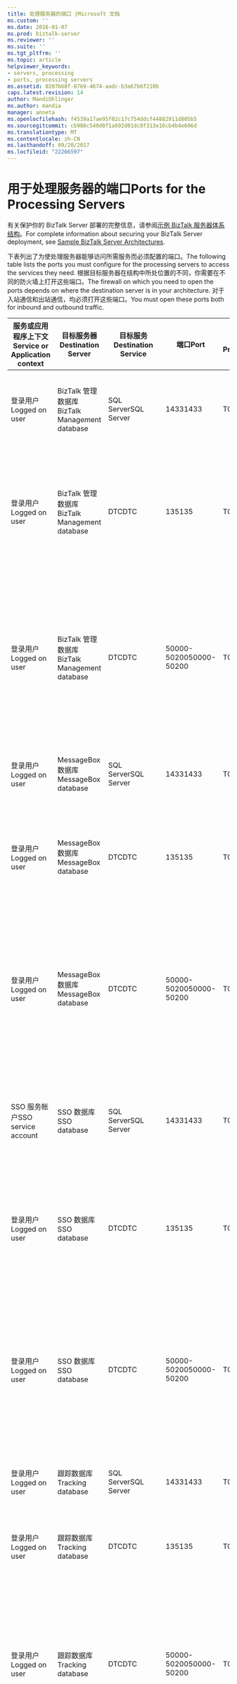 ```yaml
---
title: 处理服务器的端口 |Microsoft 文档
ms.custom: ''
ms.date: 2016-01-07
ms.prod: biztalk-server
ms.reviewer: ''
ms.suite: ''
ms.tgt_pltfrm: ''
ms.topic: article
helpviewer_keywords:
- servers, processing
- ports, processing servers
ms.assetid: 0207b68f-8769-4674-aadc-b3a67b6f210b
caps.latest.revision: 14
author: MandiOhlinger
ms.author: mandia
manager: anneta
ms.openlocfilehash: f4539a17ae95f02c17c754ddcf44882911d805b5
ms.sourcegitcommit: cb908c540d8f1a692d01dc8f313e16cb4b4e696d
ms.translationtype: MT
ms.contentlocale: zh-CN
ms.lasthandoff: 09/20/2017
ms.locfileid: "22266597"
---
```

# <a name="ports-for-the-processing-servers"></a><span data-ttu-id="92049-102">用于处理服务器的端口</span><span class="sxs-lookup"><span data-stu-id="92049-102">Ports for the Processing Servers</span></span>
<span data-ttu-id="92049-103">有关保护你的 BizTalk Server 部署的完整信息，请参阅[示例 BizTalk 服务器体系结构](../core/sample-biztalk-server-architectures.md)。</span><span class="sxs-lookup"><span data-stu-id="92049-103">For complete information about securing your BizTalk Server deployment, see [Sample BizTalk Server Architectures](../core/sample-biztalk-server-architectures.md).</span></span>  
  
 <span data-ttu-id="92049-104">下表列出了为使处理服务器能够访问所需服务而必须配置的端口。</span><span class="sxs-lookup"><span data-stu-id="92049-104">The following table lists the ports you must configure for the processing servers to access the services they need.</span></span> <span data-ttu-id="92049-105">根据目标服务器在结构中所处位置的不同，你需要在不同的防火墙上打开这些端口。</span><span class="sxs-lookup"><span data-stu-id="92049-105">The firewall on which you need to open the ports depends on where the destination server is in your architecture.</span></span> <span data-ttu-id="92049-106">对于入站通信和出站通信，均必须打开这些端口。</span><span class="sxs-lookup"><span data-stu-id="92049-106">You must open these ports both for inbound and outbound traffic.</span></span>  
  
|<span data-ttu-id="92049-107">服务或应用程序上下文</span><span class="sxs-lookup"><span data-stu-id="92049-107">Service or Application context</span></span>|<span data-ttu-id="92049-108">目标服务器</span><span class="sxs-lookup"><span data-stu-id="92049-108">Destination Server</span></span>|<span data-ttu-id="92049-109">目标服务</span><span class="sxs-lookup"><span data-stu-id="92049-109">Destination Service</span></span>|<span data-ttu-id="92049-110">端口</span><span class="sxs-lookup"><span data-stu-id="92049-110">Port</span></span>|<span data-ttu-id="92049-111">协议</span><span class="sxs-lookup"><span data-stu-id="92049-111">Protocol</span></span>|<span data-ttu-id="92049-112">原因</span><span class="sxs-lookup"><span data-stu-id="92049-112">Reason</span></span>|  
|------------------------------------|------------------------|-------------------------|----------|--------------|------------|  
|<span data-ttu-id="92049-113">登录用户</span><span class="sxs-lookup"><span data-stu-id="92049-113">Logged on user</span></span>|<span data-ttu-id="92049-114">BizTalk 管理数据库</span><span class="sxs-lookup"><span data-stu-id="92049-114">BizTalk Management database</span></span>|<span data-ttu-id="92049-115">SQL Server</span><span class="sxs-lookup"><span data-stu-id="92049-115">SQL Server</span></span>|<span data-ttu-id="92049-116">1433</span><span class="sxs-lookup"><span data-stu-id="92049-116">1433</span></span>|<span data-ttu-id="92049-117">TCP</span><span class="sxs-lookup"><span data-stu-id="92049-117">TCP</span></span>|<span data-ttu-id="92049-118">创建和配置 BizTalk 管理数据库</span><span class="sxs-lookup"><span data-stu-id="92049-118">To create and configure the BizTalk Management database</span></span>|  
|<span data-ttu-id="92049-119">登录用户</span><span class="sxs-lookup"><span data-stu-id="92049-119">Logged on user</span></span>|<span data-ttu-id="92049-120">BizTalk 管理数据库</span><span class="sxs-lookup"><span data-stu-id="92049-120">BizTalk Management database</span></span>|<span data-ttu-id="92049-121">DTC</span><span class="sxs-lookup"><span data-stu-id="92049-121">DTC</span></span>|<span data-ttu-id="92049-122">135</span><span class="sxs-lookup"><span data-stu-id="92049-122">135</span></span>|<span data-ttu-id="92049-123">TCP</span><span class="sxs-lookup"><span data-stu-id="92049-123">TCP</span></span>|<span data-ttu-id="92049-124">与 SQL Server 建立事务性连接，以创建、配置和更新数据库</span><span class="sxs-lookup"><span data-stu-id="92049-124">Transacted connection to SQL Server to create, configure, and update the database</span></span>|  
|<span data-ttu-id="92049-125">登录用户</span><span class="sxs-lookup"><span data-stu-id="92049-125">Logged on user</span></span>|<span data-ttu-id="92049-126">BizTalk 管理数据库</span><span class="sxs-lookup"><span data-stu-id="92049-126">BizTalk Management database</span></span>|<span data-ttu-id="92049-127">DTC</span><span class="sxs-lookup"><span data-stu-id="92049-127">DTC</span></span>|<span data-ttu-id="92049-128">50000-50200</span><span class="sxs-lookup"><span data-stu-id="92049-128">50000-50200</span></span>|<span data-ttu-id="92049-129">TCP</span><span class="sxs-lookup"><span data-stu-id="92049-129">TCP</span></span>|<span data-ttu-id="92049-130">辅助 RPC 端口**注意：** 可能需要打开多个辅助的 RPC 端口，具体取决于你的服务器负载。</span><span class="sxs-lookup"><span data-stu-id="92049-130">Secondary RPC ports **Note:**  You may need to open more secondary RPC ports depending on your server load.</span></span>|  
|<span data-ttu-id="92049-131">登录用户</span><span class="sxs-lookup"><span data-stu-id="92049-131">Logged on user</span></span>|<span data-ttu-id="92049-132">MessageBox 数据库</span><span class="sxs-lookup"><span data-stu-id="92049-132">MessageBox database</span></span>|<span data-ttu-id="92049-133">SQL Server</span><span class="sxs-lookup"><span data-stu-id="92049-133">SQL Server</span></span>|<span data-ttu-id="92049-134">1433</span><span class="sxs-lookup"><span data-stu-id="92049-134">1433</span></span>|<span data-ttu-id="92049-135">TCP</span><span class="sxs-lookup"><span data-stu-id="92049-135">TCP</span></span>|<span data-ttu-id="92049-136">创建和配置 MessageBox 数据库</span><span class="sxs-lookup"><span data-stu-id="92049-136">To create and configure the MessageBox database</span></span>|  
|<span data-ttu-id="92049-137">登录用户</span><span class="sxs-lookup"><span data-stu-id="92049-137">Logged on user</span></span>|<span data-ttu-id="92049-138">MessageBox 数据库</span><span class="sxs-lookup"><span data-stu-id="92049-138">MessageBox database</span></span>|<span data-ttu-id="92049-139">DTC</span><span class="sxs-lookup"><span data-stu-id="92049-139">DTC</span></span>|<span data-ttu-id="92049-140">135</span><span class="sxs-lookup"><span data-stu-id="92049-140">135</span></span>|<span data-ttu-id="92049-141">TCP</span><span class="sxs-lookup"><span data-stu-id="92049-141">TCP</span></span>|<span data-ttu-id="92049-142">与 SQL Server 建立事务性连接，以创建主机</span><span class="sxs-lookup"><span data-stu-id="92049-142">Transacted connection to SQL Server to create the host</span></span>|  
|<span data-ttu-id="92049-143">登录用户</span><span class="sxs-lookup"><span data-stu-id="92049-143">Logged on user</span></span>|<span data-ttu-id="92049-144">MessageBox 数据库</span><span class="sxs-lookup"><span data-stu-id="92049-144">MessageBox database</span></span>|<span data-ttu-id="92049-145">DTC</span><span class="sxs-lookup"><span data-stu-id="92049-145">DTC</span></span>|<span data-ttu-id="92049-146">50000-50200</span><span class="sxs-lookup"><span data-stu-id="92049-146">50000-50200</span></span>|<span data-ttu-id="92049-147">TCP</span><span class="sxs-lookup"><span data-stu-id="92049-147">TCP</span></span>|<span data-ttu-id="92049-148">辅助 RPC 端口**注意：** 可能需要打开多个辅助的 RPC 端口，具体取决于你的服务器负载。</span><span class="sxs-lookup"><span data-stu-id="92049-148">Secondary RPC ports **Note:**  You may need to open more secondary RPC ports depending on your server load.</span></span>|  
|<span data-ttu-id="92049-149">SSO 服务帐户</span><span class="sxs-lookup"><span data-stu-id="92049-149">SSO service account</span></span>|<span data-ttu-id="92049-150">SSO 数据库</span><span class="sxs-lookup"><span data-stu-id="92049-150">SSO database</span></span>|<span data-ttu-id="92049-151">SQL Server</span><span class="sxs-lookup"><span data-stu-id="92049-151">SQL Server</span></span>|<span data-ttu-id="92049-152">1433</span><span class="sxs-lookup"><span data-stu-id="92049-152">1433</span></span>|<span data-ttu-id="92049-153">TCP</span><span class="sxs-lookup"><span data-stu-id="92049-153">TCP</span></span>|<span data-ttu-id="92049-154">用于企业单一登录服务连接到 SSO 数据库</span><span class="sxs-lookup"><span data-stu-id="92049-154">For the Enterprise Single Sign-On service to connect to the SSO database</span></span>|  
|<span data-ttu-id="92049-155">登录用户</span><span class="sxs-lookup"><span data-stu-id="92049-155">Logged on user</span></span>|<span data-ttu-id="92049-156">SSO 数据库</span><span class="sxs-lookup"><span data-stu-id="92049-156">SSO database</span></span>|<span data-ttu-id="92049-157">DTC</span><span class="sxs-lookup"><span data-stu-id="92049-157">DTC</span></span>|<span data-ttu-id="92049-158">135</span><span class="sxs-lookup"><span data-stu-id="92049-158">135</span></span>|<span data-ttu-id="92049-159">TCP</span><span class="sxs-lookup"><span data-stu-id="92049-159">TCP</span></span>|<span data-ttu-id="92049-160">与 SQL Server 建立事务性连接，以连接到 SSO 数据库</span><span class="sxs-lookup"><span data-stu-id="92049-160">Transacted connection to SQL Server to connect to the SSO database</span></span>|  
|<span data-ttu-id="92049-161">登录用户</span><span class="sxs-lookup"><span data-stu-id="92049-161">Logged on user</span></span>|<span data-ttu-id="92049-162">SSO 数据库</span><span class="sxs-lookup"><span data-stu-id="92049-162">SSO database</span></span>|<span data-ttu-id="92049-163">DTC</span><span class="sxs-lookup"><span data-stu-id="92049-163">DTC</span></span>|<span data-ttu-id="92049-164">50000-50200</span><span class="sxs-lookup"><span data-stu-id="92049-164">50000-50200</span></span>|<span data-ttu-id="92049-165">TCP</span><span class="sxs-lookup"><span data-stu-id="92049-165">TCP</span></span>|<span data-ttu-id="92049-166">辅助 RPC 端口**注意：** 可能需要打开多个辅助的 RPC 端口，具体取决于你的服务器负载。</span><span class="sxs-lookup"><span data-stu-id="92049-166">Secondary RPC ports **Note:**  You may need to open more secondary RPC ports depending on your server load.</span></span>|  
|<span data-ttu-id="92049-167">登录用户</span><span class="sxs-lookup"><span data-stu-id="92049-167">Logged on user</span></span>|<span data-ttu-id="92049-168">跟踪数据库</span><span class="sxs-lookup"><span data-stu-id="92049-168">Tracking database</span></span>|<span data-ttu-id="92049-169">SQL Server</span><span class="sxs-lookup"><span data-stu-id="92049-169">SQL Server</span></span>|<span data-ttu-id="92049-170">1433</span><span class="sxs-lookup"><span data-stu-id="92049-170">1433</span></span>|<span data-ttu-id="92049-171">TCP</span><span class="sxs-lookup"><span data-stu-id="92049-171">TCP</span></span>|<span data-ttu-id="92049-172">创建和配置跟踪数据库</span><span class="sxs-lookup"><span data-stu-id="92049-172">To create and configure the Tracking database</span></span>|  
|<span data-ttu-id="92049-173">登录用户</span><span class="sxs-lookup"><span data-stu-id="92049-173">Logged on user</span></span>|<span data-ttu-id="92049-174">跟踪数据库</span><span class="sxs-lookup"><span data-stu-id="92049-174">Tracking database</span></span>|<span data-ttu-id="92049-175">DTC</span><span class="sxs-lookup"><span data-stu-id="92049-175">DTC</span></span>|<span data-ttu-id="92049-176">135</span><span class="sxs-lookup"><span data-stu-id="92049-176">135</span></span>|<span data-ttu-id="92049-177">TCP</span><span class="sxs-lookup"><span data-stu-id="92049-177">TCP</span></span>|<span data-ttu-id="92049-178">与 SQL Server 建立事务性连接</span><span class="sxs-lookup"><span data-stu-id="92049-178">Transacted connection to SQL Server</span></span>|  
|<span data-ttu-id="92049-179">登录用户</span><span class="sxs-lookup"><span data-stu-id="92049-179">Logged on user</span></span>|<span data-ttu-id="92049-180">跟踪数据库</span><span class="sxs-lookup"><span data-stu-id="92049-180">Tracking database</span></span>|<span data-ttu-id="92049-181">DTC</span><span class="sxs-lookup"><span data-stu-id="92049-181">DTC</span></span>|<span data-ttu-id="92049-182">50000-50200</span><span class="sxs-lookup"><span data-stu-id="92049-182">50000-50200</span></span>|<span data-ttu-id="92049-183">TCP</span><span class="sxs-lookup"><span data-stu-id="92049-183">TCP</span></span>|<span data-ttu-id="92049-184">辅助 RPC 端口**注意：** 可能需要打开多个辅助的 RPC 端口，具体取决于你的服务器负载。</span><span class="sxs-lookup"><span data-stu-id="92049-184">Secondary RPC ports **Note:**  You may need to open more secondary RPC ports depending on your server load.</span></span>|  
|<span data-ttu-id="92049-185">登录用户</span><span class="sxs-lookup"><span data-stu-id="92049-185">Logged on user</span></span>|<span data-ttu-id="92049-186">业务规则引擎数据库</span><span class="sxs-lookup"><span data-stu-id="92049-186">Business Rule Engine database</span></span>|<span data-ttu-id="92049-187">SQL Server</span><span class="sxs-lookup"><span data-stu-id="92049-187">SQL Server</span></span>|<span data-ttu-id="92049-188">1433</span><span class="sxs-lookup"><span data-stu-id="92049-188">1433</span></span>|<span data-ttu-id="92049-189">TCP</span><span class="sxs-lookup"><span data-stu-id="92049-189">TCP</span></span>|<span data-ttu-id="92049-190">创建和配置业务规则引擎数据库</span><span class="sxs-lookup"><span data-stu-id="92049-190">To create and configure the Business Rule Engine database</span></span>|  
|<span data-ttu-id="92049-191">登录用户</span><span class="sxs-lookup"><span data-stu-id="92049-191">Logged on user</span></span>|<span data-ttu-id="92049-192">业务规则引擎数据库</span><span class="sxs-lookup"><span data-stu-id="92049-192">Business Rule Engine database</span></span>|<span data-ttu-id="92049-193">DTC</span><span class="sxs-lookup"><span data-stu-id="92049-193">DTC</span></span>|<span data-ttu-id="92049-194">135</span><span class="sxs-lookup"><span data-stu-id="92049-194">135</span></span>|<span data-ttu-id="92049-195">TCP</span><span class="sxs-lookup"><span data-stu-id="92049-195">TCP</span></span>|<span data-ttu-id="92049-196">与 SQL Server 建立事务性连接，以创建、配置和更新数据库</span><span class="sxs-lookup"><span data-stu-id="92049-196">Transacted connection to SQL Server to create, configure, and update the database</span></span>|  
|<span data-ttu-id="92049-197">登录用户</span><span class="sxs-lookup"><span data-stu-id="92049-197">Logged on user</span></span>|<span data-ttu-id="92049-198">业务规则引擎数据库</span><span class="sxs-lookup"><span data-stu-id="92049-198">Business Rule Engine database</span></span>|<span data-ttu-id="92049-199">DTC</span><span class="sxs-lookup"><span data-stu-id="92049-199">DTC</span></span>|<span data-ttu-id="92049-200">50000-50200</span><span class="sxs-lookup"><span data-stu-id="92049-200">50000-50200</span></span>|<span data-ttu-id="92049-201">TCP</span><span class="sxs-lookup"><span data-stu-id="92049-201">TCP</span></span>|<span data-ttu-id="92049-202">辅助 RPC 端口**注意：** 可能需要打开多个辅助的 RPC 端口，具体取决于你的服务器负载。</span><span class="sxs-lookup"><span data-stu-id="92049-202">Secondary RPC ports **Note:**  You may need to open more secondary RPC ports depending on your server load.</span></span>|  
|<span data-ttu-id="92049-203">登录用户</span><span class="sxs-lookup"><span data-stu-id="92049-203">Logged on user</span></span>|<span data-ttu-id="92049-204">BAM 分析数据库</span><span class="sxs-lookup"><span data-stu-id="92049-204">BAM Analysis database</span></span>|<span data-ttu-id="92049-205">OLAP</span><span class="sxs-lookup"><span data-stu-id="92049-205">OLAP</span></span>|<span data-ttu-id="92049-206">2393</span><span class="sxs-lookup"><span data-stu-id="92049-206">2393</span></span>|<span data-ttu-id="92049-207">TCP</span><span class="sxs-lookup"><span data-stu-id="92049-207">TCP</span></span>|<span data-ttu-id="92049-208">更新和检索 BAM 分析数据库中的信息</span><span class="sxs-lookup"><span data-stu-id="92049-208">To update and retrieve information from the BAM Analysis database</span></span>|  
|<span data-ttu-id="92049-209">登录用户</span><span class="sxs-lookup"><span data-stu-id="92049-209">Logged on user</span></span>|<span data-ttu-id="92049-210">BAM 分析数据库</span><span class="sxs-lookup"><span data-stu-id="92049-210">BAM Analysis database</span></span>|<span data-ttu-id="92049-211">OLAP 服务器文件系统</span><span class="sxs-lookup"><span data-stu-id="92049-211">OLAP Server File system</span></span>|<span data-ttu-id="92049-212">445</span><span class="sxs-lookup"><span data-stu-id="92049-212">445</span></span>|<span data-ttu-id="92049-213">TCP</span><span class="sxs-lookup"><span data-stu-id="92049-213">TCP</span></span>|<span data-ttu-id="92049-214">若要创建远程计算机上的 OLAP 数据文件 (.mdb)</span><span class="sxs-lookup"><span data-stu-id="92049-214">To create the OLAP data file (.mdb) on the remote computer</span></span>|  
|<span data-ttu-id="92049-215">登录用户</span><span class="sxs-lookup"><span data-stu-id="92049-215">Logged on user</span></span>|<span data-ttu-id="92049-216">BAM 分析数据库</span><span class="sxs-lookup"><span data-stu-id="92049-216">BAM Analysis database</span></span>|<span data-ttu-id="92049-217">OLAP</span><span class="sxs-lookup"><span data-stu-id="92049-217">OLAP</span></span>|<span data-ttu-id="92049-218">2725</span><span class="sxs-lookup"><span data-stu-id="92049-218">2725</span></span>|<span data-ttu-id="92049-219">TCP</span><span class="sxs-lookup"><span data-stu-id="92049-219">TCP</span></span>|<span data-ttu-id="92049-220">用于检索数据以进行分析（数据透视表）</span><span class="sxs-lookup"><span data-stu-id="92049-220">For data retrieval for analysis (PivotTable reports)</span></span>|  
|<span data-ttu-id="92049-221">登录用户</span><span class="sxs-lookup"><span data-stu-id="92049-221">Logged on user</span></span>|<span data-ttu-id="92049-222">BizTalk 分析数据库</span><span class="sxs-lookup"><span data-stu-id="92049-222">BizTalk Analysis database</span></span>|<span data-ttu-id="92049-223">OLAP</span><span class="sxs-lookup"><span data-stu-id="92049-223">OLAP</span></span>|<span data-ttu-id="92049-224">2393</span><span class="sxs-lookup"><span data-stu-id="92049-224">2393</span></span>|<span data-ttu-id="92049-225">TCP</span><span class="sxs-lookup"><span data-stu-id="92049-225">TCP</span></span>|<span data-ttu-id="92049-226">若要创建和配置 BizTalk 分析数据库**注意：** 的处理服务器需要连接到此数据库，只在运行 BizTalk 配置管理器时。</span><span class="sxs-lookup"><span data-stu-id="92049-226">To create and configure the BizTalk Analysis database **Note:**  The processing servers need to connect to this database only when you run the BizTalk Configuration Manager.</span></span>|  
|<span data-ttu-id="92049-227">登录用户</span><span class="sxs-lookup"><span data-stu-id="92049-227">Logged on user</span></span>|<span data-ttu-id="92049-228">BizTalk 分析数据库</span><span class="sxs-lookup"><span data-stu-id="92049-228">BizTalk Analysis database</span></span>|<span data-ttu-id="92049-229">OLAP 服务器文件系统</span><span class="sxs-lookup"><span data-stu-id="92049-229">OLAP Server File system</span></span>|<span data-ttu-id="92049-230">445</span><span class="sxs-lookup"><span data-stu-id="92049-230">445</span></span>|<span data-ttu-id="92049-231">TCP</span><span class="sxs-lookup"><span data-stu-id="92049-231">TCP</span></span>|<span data-ttu-id="92049-232">要在远程计算机上创建 OLAP 数据文件 (.mdb)**注意：** 的处理服务器需要连接到此数据库，只在运行 BizTalk 配置管理器时。</span><span class="sxs-lookup"><span data-stu-id="92049-232">To create the OLAP data file (.mdb) on the remote computer **Note:**  The processing servers need to connect to this database only when you run the BizTalk Configuration Manager.</span></span>|  
|<span data-ttu-id="92049-233">登录用户</span><span class="sxs-lookup"><span data-stu-id="92049-233">Logged on user</span></span>|<span data-ttu-id="92049-234">BizTalk 分析数据库</span><span class="sxs-lookup"><span data-stu-id="92049-234">BizTalk Analysis database</span></span>|<span data-ttu-id="92049-235">OLAP</span><span class="sxs-lookup"><span data-stu-id="92049-235">OLAP</span></span>|<span data-ttu-id="92049-236">2725</span><span class="sxs-lookup"><span data-stu-id="92049-236">2725</span></span>|<span data-ttu-id="92049-237">TCP</span><span class="sxs-lookup"><span data-stu-id="92049-237">TCP</span></span>|<span data-ttu-id="92049-238">创建和配置数据库，并检索数据以进行分析（数据透视表）</span><span class="sxs-lookup"><span data-stu-id="92049-238">To create and configure the database, and to retrieve data for analysis (PivotTable reports)</span></span>|  
|<span data-ttu-id="92049-239">单一登录服务帐户</span><span class="sxs-lookup"><span data-stu-id="92049-239">Single Sign-On service account</span></span>|<span data-ttu-id="92049-240">主密钥服务器</span><span class="sxs-lookup"><span data-stu-id="92049-240">Master secret server</span></span>|<span data-ttu-id="92049-241">RPC</span><span class="sxs-lookup"><span data-stu-id="92049-241">RPC</span></span>|<span data-ttu-id="92049-242">135</span><span class="sxs-lookup"><span data-stu-id="92049-242">135</span></span>|<span data-ttu-id="92049-243">TCP</span><span class="sxs-lookup"><span data-stu-id="92049-243">TCP</span></span>|<span data-ttu-id="92049-244">与 SQL Server 建立事务性连接，以便 SSO 服务连接到主密钥服务器</span><span class="sxs-lookup"><span data-stu-id="92049-244">Transacted connection to SQL Server for the SSO service to connect to the master secret server</span></span>|  
|<span data-ttu-id="92049-245">单一登录服务帐户</span><span class="sxs-lookup"><span data-stu-id="92049-245">Single Sign-On service account</span></span>|<span data-ttu-id="92049-246">主密钥服务器</span><span class="sxs-lookup"><span data-stu-id="92049-246">Master secret server</span></span>|<span data-ttu-id="92049-247">辅助 RPC</span><span class="sxs-lookup"><span data-stu-id="92049-247">Secondary RPC</span></span>|<span data-ttu-id="92049-248">50000-50200</span><span class="sxs-lookup"><span data-stu-id="92049-248">50000-50200</span></span>|<span data-ttu-id="92049-249">TCP</span><span class="sxs-lookup"><span data-stu-id="92049-249">TCP</span></span>|<span data-ttu-id="92049-250">辅助 RPC 端口，用于 SSO 服务连接到主密钥服务器。</span><span class="sxs-lookup"><span data-stu-id="92049-250">Secondary RPC ports for the SSO service to connect to the master secret server.</span></span> <span data-ttu-id="92049-251">**注意：** 可能需要打开多个辅助的 RPC 端口，具体取决于你的服务器负载。</span><span class="sxs-lookup"><span data-stu-id="92049-251">**Note:**  You may need to open more secondary RPC ports depending on your server load.</span></span>|  
|<span data-ttu-id="92049-252">BizTalk 主机实例的服务帐户</span><span class="sxs-lookup"><span data-stu-id="92049-252">Service account for a BizTalk Host instance</span></span>|<span data-ttu-id="92049-253">MessageBox 数据库</span><span class="sxs-lookup"><span data-stu-id="92049-253">MessageBox database</span></span>|<span data-ttu-id="92049-254">SQL Server</span><span class="sxs-lookup"><span data-stu-id="92049-254">SQL Server</span></span>|<span data-ttu-id="92049-255">1433</span><span class="sxs-lookup"><span data-stu-id="92049-255">1433</span></span>|<span data-ttu-id="92049-256">TCP</span><span class="sxs-lookup"><span data-stu-id="92049-256">TCP</span></span>|<span data-ttu-id="92049-257">在运行时操作期间更新和检索数据库中的信息</span><span class="sxs-lookup"><span data-stu-id="92049-257">To update and retrieve information from the database during run time operations</span></span>|  
|<span data-ttu-id="92049-258">BizTalk 主机实例的服务帐户</span><span class="sxs-lookup"><span data-stu-id="92049-258">Service account for a BizTalk Host instance</span></span>|<span data-ttu-id="92049-259">BizTalk 管理数据库</span><span class="sxs-lookup"><span data-stu-id="92049-259">BizTalk Management database</span></span>|<span data-ttu-id="92049-260">SQL Server</span><span class="sxs-lookup"><span data-stu-id="92049-260">SQL Server</span></span>|<span data-ttu-id="92049-261">1433</span><span class="sxs-lookup"><span data-stu-id="92049-261">1433</span></span>|<span data-ttu-id="92049-262">TCP</span><span class="sxs-lookup"><span data-stu-id="92049-262">TCP</span></span>|<span data-ttu-id="92049-263">在运行时操作期间更新和检索数据库中的信息</span><span class="sxs-lookup"><span data-stu-id="92049-263">To update and retrieve information from the database during run time operations</span></span>|  
|<span data-ttu-id="92049-264">BizTalk 主机实例的服务帐户</span><span class="sxs-lookup"><span data-stu-id="92049-264">Service account for a BizTalk Host instance</span></span>|<span data-ttu-id="92049-265">SSO 数据库</span><span class="sxs-lookup"><span data-stu-id="92049-265">SSO database</span></span>|<span data-ttu-id="92049-266">SQL Server</span><span class="sxs-lookup"><span data-stu-id="92049-266">SQL Server</span></span>|<span data-ttu-id="92049-267">1433</span><span class="sxs-lookup"><span data-stu-id="92049-267">1433</span></span>|<span data-ttu-id="92049-268">TCP</span><span class="sxs-lookup"><span data-stu-id="92049-268">TCP</span></span>|<span data-ttu-id="92049-269">在运行时操作期间更新和检索数据库中的信息</span><span class="sxs-lookup"><span data-stu-id="92049-269">To update and retrieve information from the database during run time operations</span></span>|  
|<span data-ttu-id="92049-270">BizTalk 主机实例的服务帐户</span><span class="sxs-lookup"><span data-stu-id="92049-270">Service account for a BizTalk Host instance</span></span>|<span data-ttu-id="92049-271">跟踪数据库</span><span class="sxs-lookup"><span data-stu-id="92049-271">Tracking database</span></span>|<span data-ttu-id="92049-272">SQL Server</span><span class="sxs-lookup"><span data-stu-id="92049-272">SQL Server</span></span>|<span data-ttu-id="92049-273">1433</span><span class="sxs-lookup"><span data-stu-id="92049-273">1433</span></span>|<span data-ttu-id="92049-274">TCP</span><span class="sxs-lookup"><span data-stu-id="92049-274">TCP</span></span>|<span data-ttu-id="92049-275">在运行时操作期间更新和检索数据库中的信息</span><span class="sxs-lookup"><span data-stu-id="92049-275">To update and retrieve information from the database during run time operations</span></span>|  
  
## <a name="see-also"></a><span data-ttu-id="92049-276">另请参阅</span><span class="sxs-lookup"><span data-stu-id="92049-276">See Also</span></span>  
 <span data-ttu-id="92049-277">[服务器的命名约定](../core/server-naming-conventions.md) </span><span class="sxs-lookup"><span data-stu-id="92049-277">[Server Naming Conventions](../core/server-naming-conventions.md) </span></span>  
 <span data-ttu-id="92049-278">[BizTalk Server 运行时安全建议](../core/biztalk-server-runtime-security-recommendations.md) </span><span class="sxs-lookup"><span data-stu-id="92049-278">[BizTalk Server Runtime Security Recommendations](../core/biztalk-server-runtime-security-recommendations.md) </span></span>  
 <span data-ttu-id="92049-279">[业务规则引擎安全建议](../core/business-rule-engine-security-recommendations.md) </span><span class="sxs-lookup"><span data-stu-id="92049-279">[Business Rule Engine Security Recommendations](../core/business-rule-engine-security-recommendations.md) </span></span>  
 <span data-ttu-id="92049-280">[使用信息辅助服务的大型分布式体系结构](../core/large-distributed-architecture-with-information-worker-services.md) </span><span class="sxs-lookup"><span data-stu-id="92049-280">[Large Distributed Architecture with Information Worker Services](../core/large-distributed-architecture-with-information-worker-services.md) </span></span>  
 [<span data-ttu-id="92049-281">BizTalk Server 所需的端口</span><span class="sxs-lookup"><span data-stu-id="92049-281">Required Ports for BizTalk Server</span></span>](../core/required-ports-for-biztalk-server.md)